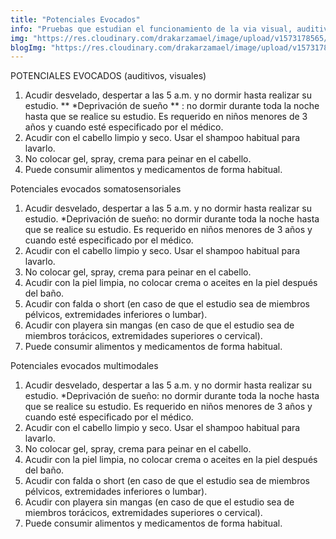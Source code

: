 ```yaml
---
title: "Potenciales Evocados"
info: "Pruebas que estudian el funcionamiento de la via visual, auditiva y del tacto."
img: "https://res.cloudinary.com/drakarzamael/image/upload/v1573178565/estudiosMini/POTENCIALES_EVOCADOS.svg"
blogImg: "https://res.cloudinary.com/drakarzamael/image/upload/v1573178919/estudiosBlog/Potenciales_Evocados_open.svg"
---
```

POTENCIALES EVOCADOS (auditivos, visuales)
1. Acudir desvelado, despertar a las 5 a.m. y no dormir hasta realizar su estudio.
	 ** *Deprivación de sueño ** : no dormir durante toda la noche hasta que se realice su 	estudio. Es requerido en niños menores de 3 años y cuando esté especificado por 	el médico.
2. Acudir con el cabello limpio y seco. Usar el shampoo habitual para lavarlo.
3. No colocar gel, spray, crema para peinar en el cabello.
4. Puede consumir alimentos y medicamentos de forma habitual.

Potenciales evocados somatosensoriales
1. Acudir desvelado, despertar a las 5 a.m. y no dormir hasta realizar su estudio.
	*Deprivación de sueño: no dormir durante toda la noche hasta que se realice su 	estudio. Es requerido en niños menores de 3 años y cuando esté especificado por 	el médico.
2. Acudir con el cabello limpio y seco. Usar el shampoo habitual para lavarlo.
3. No colocar gel, spray, crema para peinar en el cabello.
4. Acudir con la piel limpia, no colocar crema o aceites en la piel después del baño.
5. Acudir con falda o short (en caso de que el estudio sea de miembros pélvicos, extremidades inferiores o lumbar).
6. Acudir con playera sin mangas (en caso de que el estudio sea de miembros torácicos, extremidades superiores o cervical).
7. Puede consumir alimentos y medicamentos de forma habitual.

Potenciales evocados multimodales
1. Acudir desvelado, despertar a las 5 a.m. y no dormir hasta realizar su estudio.
	*Deprivación de sueño: no dormir durante toda la noche hasta que se realice su 	estudio. Es requerido en niños menores de 3 años y cuando esté especificado por 	el médico.
2. Acudir con el cabello limpio y seco. Usar el shampoo habitual para lavarlo.
3. No colocar gel, spray, crema para peinar en el cabello.
4. Acudir con la piel limpia, no colocar crema o aceites en la piel después del baño.
5. Acudir con falda o short (en caso de que el estudio sea de miembros pélvicos, extremidades inferiores o lumbar).
6. Acudir con playera sin mangas (en caso de que el estudio sea de miembros torácicos, extremidades superiores o cervical).
7. Puede consumir alimentos y medicamentos de forma habitual.